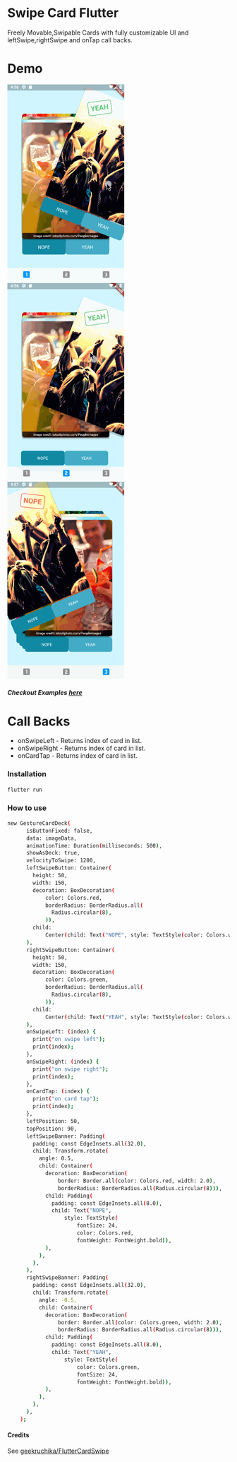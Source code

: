 # Swipe Card Flutter

Freely Movable,Swipable Cards with fully customizable UI and leftSwipe,rightSwipe and onTap call backs.

# Demo
![Demo](https://github.com/rajajain08/readme_data/blob/master/swipe_cards_flutter/1.gif)
![Demo](https://github.com/rajajain08/readme_data/blob/master/swipe_cards_flutter/2.gif)
![Demo](https://github.com/rajajain08/readme_data/blob/master/swipe_cards_flutter/3.gif)

##### Checkout Examples  [here](https://github.com/rajajain08/swipe_cards_flutter/tree/master/animation_exp/lib/Examples)

# Call Backs
  - onSwipeLeft - Returns index of card in list.
  - onSwipeRight - Returns index of card in list.
  - onCardTap - Returns index of card in list.

### Installation
```sh
flutter run
```
### How to use
```sh
new GestureCardDeck(
      isButtonFixed: false,
      data: imageData,
      animationTime: Duration(milliseconds: 500),
      showAsDeck: true,
      velocityToSwipe: 1200,
      leftSwipeButton: Container(
        height: 50,
        width: 150,
        decoration: BoxDecoration(
            color: Colors.red,
            borderRadius: BorderRadius.all(
              Radius.circular(8),
            )),
        child:
            Center(child: Text("NOPE", style: TextStyle(color: Colors.white))),
      ),
      rightSwipeButton: Container(
        height: 50,
        width: 150,
        decoration: BoxDecoration(
            color: Colors.green,
            borderRadius: BorderRadius.all(
              Radius.circular(8),
            )),
        child:
            Center(child: Text("YEAH", style: TextStyle(color: Colors.white))),
      ),
      onSwipeLeft: (index) {
        print("on swipe left");
        print(index);
      },
      onSwipeRight: (index) {
        print("on swipe right");
        print(index);
      },
      onCardTap: (index) {
        print("on card tap");
        print(index);
      },
      leftPosition: 50,
      topPosition: 90,
      leftSwipeBanner: Padding(
        padding: const EdgeInsets.all(32.0),
        child: Transform.rotate(
          angle: 0.5,
          child: Container(
            decoration: BoxDecoration(
                border: Border.all(color: Colors.red, width: 2.0),
                borderRadius: BorderRadius.all(Radius.circular(8))),
            child: Padding(
              padding: const EdgeInsets.all(8.0),
              child: Text("NOPE",
                  style: TextStyle(
                      fontSize: 24,
                      color: Colors.red,
                      fontWeight: FontWeight.bold)),
            ),
          ),
        ),
      ),
      rightSwipeBanner: Padding(
        padding: const EdgeInsets.all(32.0),
        child: Transform.rotate(
          angle: -0.5,
          child: Container(
            decoration: BoxDecoration(
                border: Border.all(color: Colors.green, width: 2.0),
                borderRadius: BorderRadius.all(Radius.circular(8))),
            child: Padding(
              padding: const EdgeInsets.all(8.0),
              child: Text("YEAH",
                  style: TextStyle(
                      color: Colors.green,
                      fontSize: 24,
                      fontWeight: FontWeight.bold)),
            ),
          ),
        ),
      ),
    );
```

#### Credits
See   [geekruchika/FlutterCardSwipe](https://github.com/geekruchika/FlutterCardSwipe)

